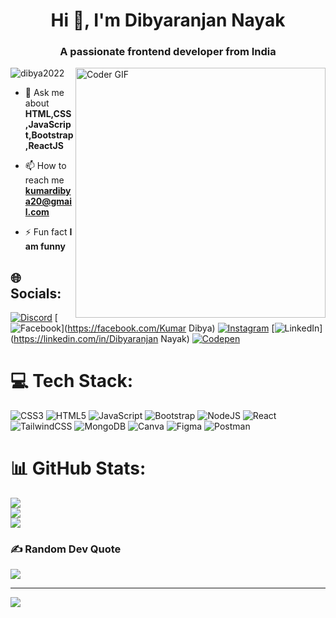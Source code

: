 <h1 align="center">Hi 👋, I'm Dibyaranjan Nayak</h1>
<h3 align="center">A passionate frontend developer from India</h3>
<img alt="Coder GIF" align="right"  width=400 src="https://miro.medium.com/max/1360/0*7Q3yvSIv_t0ioJ-Z.gif" />
<p align="left"> <img src="https://komarev.com/ghpvc/?username=dibya2022&label=Profile%20views&color=0e75b6&style=flat" alt="dibya2022" /> </p>

- 💬 Ask me about **HTML,CSS,JavaScript,Bootstrap,ReactJS**

- 📫 How to reach me **kumardibya20@gmail.com**

- ⚡ Fun fact **I am funny**
## 🌐 Socials:
[![Discord](https://img.shields.io/badge/Discord-%237289DA.svg?logo=discord&logoColor=white)](https://discord.gg/KUMARDIBYA#5531) [![Facebook](https://img.shields.io/badge/Facebook-%231877F2.svg?logo=Facebook&logoColor=white)](https://facebook.com/Kumar Dibya) [![Instagram](https://img.shields.io/badge/Instagram-%23E4405F.svg?logo=Instagram&logoColor=white)](https://instagram.com/kumar___dibya) [![LinkedIn](https://img.shields.io/badge/LinkedIn-%230077B5.svg?logo=linkedin&logoColor=white)](https://linkedin.com/in/Dibyaranjan Nayak) [![Codepen](https://img.shields.io/badge/Codepen-000000?style=for-the-badge&logo=codepen&logoColor=white)](https://codepen.io/@Dibya_20) 

# 💻 Tech Stack:
![CSS3](https://img.shields.io/badge/css3-%231572B6.svg?style=for-the-badge&logo=css3&logoColor=white) ![HTML5](https://img.shields.io/badge/html5-%23E34F26.svg?style=for-the-badge&logo=html5&logoColor=white) ![JavaScript](https://img.shields.io/badge/javascript-%23323330.svg?style=for-the-badge&logo=javascript&logoColor=%23F7DF1E) ![Bootstrap](https://img.shields.io/badge/bootstrap-%23563D7C.svg?style=for-the-badge&logo=bootstrap&logoColor=white) ![NodeJS](https://img.shields.io/badge/node.js-6DA55F?style=for-the-badge&logo=node.js&logoColor=white) ![React](https://img.shields.io/badge/react-%2320232a.svg?style=for-the-badge&logo=react&logoColor=%2361DAFB) ![TailwindCSS](https://img.shields.io/badge/tailwindcss-%2338B2AC.svg?style=for-the-badge&logo=tailwind-css&logoColor=white) ![MongoDB](https://img.shields.io/badge/MongoDB-%234ea94b.svg?style=for-the-badge&logo=mongodb&logoColor=white) ![Canva](https://img.shields.io/badge/Canva-%2300C4CC.svg?style=for-the-badge&logo=Canva&logoColor=white) 	![Figma](https://img.shields.io/badge/figma-%23F24E1E.svg?style=for-the-badge&logo=figma&logoColor=white) ![Postman](https://img.shields.io/badge/Postman-FF6C37?style=for-the-badge&logo=postman&logoColor=white)
# 📊 GitHub Stats:
![](https://github-readme-stats.vercel.app/api?username=Dibya2022&theme=default&hide_border=false&include_all_commits=false&count_private=false)<br/>
![](https://github-readme-streak-stats.herokuapp.com/?user=Dibya2022&theme=default&hide_border=false)<br/>
![](https://github-readme-stats.vercel.app/api/top-langs/?username=Dibya2022&theme=default&hide_border=false&include_all_commits=false&count_private=false&layout=compact)

### ✍️ Random Dev Quote
![](https://quotes-github-readme.vercel.app/api?type=horizontal&theme=dark)

---
[![](https://visitcount.itsvg.in/api?id=Dibya2022&icon=2&color=0)](https://visitcount.itsvg.in)

<!-- Proudly created with GPRM ( https://gprm.itsvg.in ) -->
